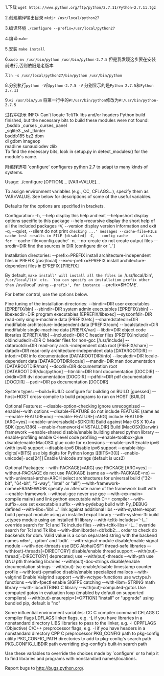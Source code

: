 1.下载
`wget https://www.python.org/ftp/python/2.7.11/Python-2.7.11.tgz`

2.创建编译输出目录
`mkdir /usr/local/python27`

3.编译环境
`./configure --prefix=/usr/local/python27`

4.编译
`make`

5.安装
`make install`

6.`sudo mv /usr/bin/python /usr/bin/python-2.7.5`
但是我发现这步要在安装前进行,否则依旧是老版本

7.`ln -s /usr/local/python27/bin/python /usr/bin/python`

8.分别执行`python -V`和`python-2.7.5 -V`
分别显示的是`Python 2.7.5`和`Python 2.7.11`

9.`vi /usr/bin/yum`
将第一行中的`#!/usr/bin/python`修改为`#!/usr/bin/python-2.7.5`


过程中提示
INFO: Can't locate Tcl/Tk libs and/or headers
Python build finished, but the necessary bits to build these modules were not found:
_bsddb             _curses            _curses_panel   
_sqlite3           _ssl               _tkinter        
bsddb185           bz2                dbm             
dl                 gdbm               imageop         
readline           sunaudiodev        zlib            
To find the necessary bits, look in setup.py in detect_modules() for the module's name.

附编译选项
`configure' configures python 2.7 to adapt to many kinds of systems.

Usage: ./configure [OPTION]... [VAR=VALUE]...

To assign environment variables (e.g., CC, CFLAGS...), specify them as
VAR=VALUE.  See below for descriptions of some of the useful variables.

Defaults for the options are specified in brackets.

Configuration:
  -h, --help              display this help and exit
      --help=short        display options specific to this package
      --help=recursive    display the short help of all the included packages
  -V, --version           display version information and exit
  -q, --quiet, --silent   do not print `checking ...' messages
      --cache-file=FILE   cache test results in FILE [disabled]
  -C, --config-cache      alias for `--cache-file=config.cache'
  -n, --no-create         do not create output files
      --srcdir=DIR        find the sources in DIR [configure dir or `..']

Installation directories:
  --prefix=PREFIX         install architecture-independent files in PREFIX
                          [/usr/local]
  --exec-prefix=EPREFIX   install architecture-dependent files in EPREFIX
                          [PREFIX]

By default, `make install' will install all the files in
`/usr/local/bin', `/usr/local/lib' etc.  You can specify
an installation prefix other than `/usr/local' using `--prefix',
for instance `--prefix=$HOME'.

For better control, use the options below.

Fine tuning of the installation directories:
  --bindir=DIR            user executables [EPREFIX/bin]
  --sbindir=DIR           system admin executables [EPREFIX/sbin]
  --libexecdir=DIR        program executables [EPREFIX/libexec]
  --sysconfdir=DIR        read-only single-machine data [PREFIX/etc]
  --sharedstatedir=DIR    modifiable architecture-independent data [PREFIX/com]
  --localstatedir=DIR     modifiable single-machine data [PREFIX/var]
  --libdir=DIR            object code libraries [EPREFIX/lib]
  --includedir=DIR        C header files [PREFIX/include]
  --oldincludedir=DIR     C header files for non-gcc [/usr/include]
  --datarootdir=DIR       read-only arch.-independent data root [PREFIX/share]
  --datadir=DIR           read-only architecture-independent data [DATAROOTDIR]
  --infodir=DIR           info documentation [DATAROOTDIR/info]
  --localedir=DIR         locale-dependent data [DATAROOTDIR/locale]
  --mandir=DIR            man documentation [DATAROOTDIR/man]
  --docdir=DIR            documentation root [DATAROOTDIR/doc/python]
  --htmldir=DIR           html documentation [DOCDIR]
  --dvidir=DIR            dvi documentation [DOCDIR]
  --pdfdir=DIR            pdf documentation [DOCDIR]
  --psdir=DIR             ps documentation [DOCDIR]

System types:
  --build=BUILD     configure for building on BUILD [guessed]
  --host=HOST       cross-compile to build programs to run on HOST [BUILD]

Optional Features:
  --disable-option-checking  ignore unrecognized --enable/--with options
  --disable-FEATURE       do not include FEATURE (same as --enable-FEATURE=no)
  --enable-FEATURE[=ARG]  include FEATURE [ARG=yes]
  --enable-universalsdk[=SDKDIR]
                          Build against Mac OS X 10.4u SDK (ppc/i386)
  --enable-framework[=INSTALLDIR]
                          Build (MacOSX|Darwin) framework
  --enable-shared         disable/enable building shared python library
  --enable-profiling      enable C-level code profiling
  --enable-toolbox-glue   disable/enable MacOSX glue code for extensions
  --enable-ipv6           Enable ipv6 (with ipv4) support
  --disable-ipv6          Disable ipv6 support
  --enable-big-digits[=BITS]
                          use big digits for Python longs [[BITS=30]]
  --enable-unicode[=ucs[24]]
                          Enable Unicode strings (default is ucs2)

Optional Packages:
  --with-PACKAGE[=ARG]    use PACKAGE [ARG=yes]
  --without-PACKAGE       do not use PACKAGE (same as --with-PACKAGE=no)
  --with-universal-archs=ARCH
                          select architectures for universal build ("32-bit",
                          "64-bit", "3-way", "intel" or "all")
  --with-framework-name=FRAMEWORK
                          specify an alternate name of the framework built
                          with --enable-framework
  --without-gcc           never use gcc
  --with-cxx-main=<compiler>
                          compile main() and link python executable with C++
                          compiler
  --with-suffix=.exe      set executable suffix
  --with-pydebug          build with Py_DEBUG defined
  --with-libs='lib1 ...'  link against additional libs
  --with-system-expat     build pyexpat module using an installed expat
                          library
  --with-system-ffi       build _ctypes module using an installed ffi library
  --with-tcltk-includes='-I...'
                          override search for Tcl and Tk include files
  --with-tcltk-libs='-L...'
                          override search for Tcl and Tk libs
  --with-dbmliborder=db1:db2:...
                          order to check db backends for dbm. Valid value is a
                          colon separated string with the backend names
                          `ndbm', `gdbm' and `bdb'.
  --with-signal-module    disable/enable signal module
  --with-dec-threads      use DEC Alpha/OSF1 thread-safe libraries
  --with(out)-threads[=DIRECTORY]
                          disable/enable thread support
  --with(out)-thread[=DIRECTORY]
                          deprecated; use --with(out)-threads
  --with-pth              use GNU pth threading libraries
  --with(out)-doc-strings disable/enable documentation strings
  --with(out)-tsc         enable/disable timestamp counter profile
  --with(out)-pymalloc    disable/enable specialized mallocs
  --with-valgrind         Enable Valgrind support
  --with-wctype-functions use wctype.h functions
  --with-fpectl           enable SIGFPE catching
  --with-libm=STRING      math library
  --with-libc=STRING      C library
  --with(out)-computed-gotos
                          Use computed gotos in evaluation loop (enabled by
                          default on supported compilers)
  --with(out)-ensurepip=[=OPTION]
                          "install" or "upgrade" using bundled pip, default is
                          "no"

Some influential environment variables:
  CC          C compiler command
  CFLAGS      C compiler flags
  LDFLAGS     linker flags, e.g. -L<lib dir> if you have libraries in a
              nonstandard directory <lib dir>
  LIBS        libraries to pass to the linker, e.g. -l<library>
  CPPFLAGS    (Objective) C/C++ preprocessor flags, e.g. -I<include dir> if
              you have headers in a nonstandard directory <include dir>
  CPP         C preprocessor
  PKG_CONFIG  path to pkg-config utility
  PKG_CONFIG_PATH
              directories to add to pkg-config's search path
  PKG_CONFIG_LIBDIR
              path overriding pkg-config's built-in search path

Use these variables to override the choices made by `configure' or to help
it to find libraries and programs with nonstandard names/locations.

Report bugs to <http://bugs.python.org/>.
